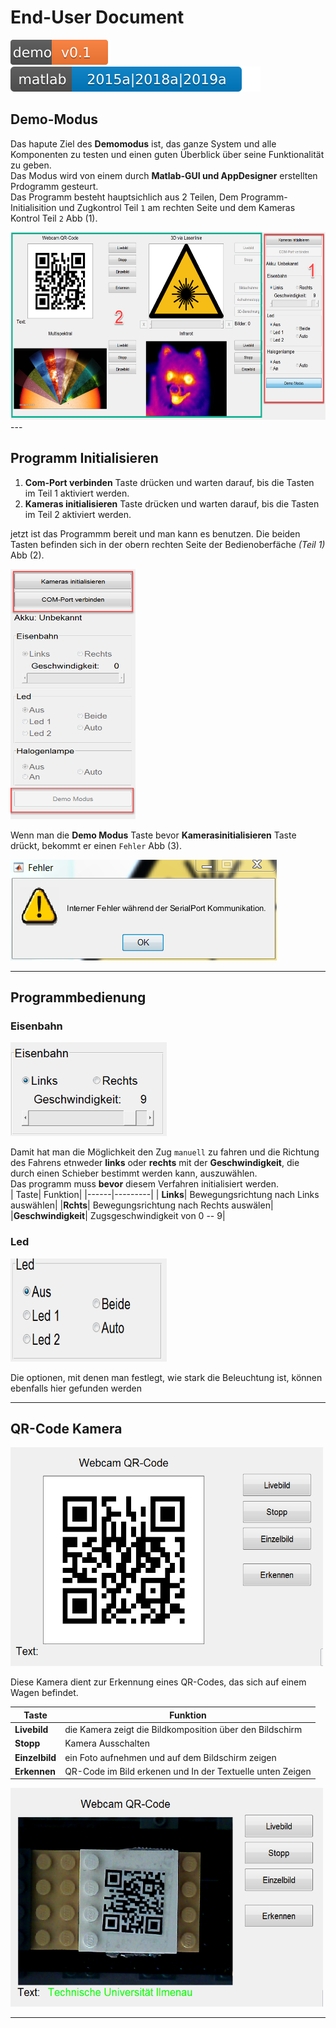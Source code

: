 # End-User Document  

![Demo-Ver](svgs/demov1.svg)
![Matlab-Ver](svgs/versions.svg)  

## **Demo-Modus**

Das hapute Ziel des **Demomodus** ist, das ganze System und alle Komponenten zu testen und einen guten Überblick über seine Funktionalität zu geben.  
Das Modus wird von einem durch **Matlab-GUI und AppDesigner** erstellten Prdogramm gesteurt.  
Das Programm besteht hauptsichlich aus 2 Teilen, Dem Programm-Initialisition und Zugkontrol Teil `1` am rechten Seite und dem Kameras Kontrol Teil `2` Abb (1).

<!-- ![Abb1](images/oberflacheAktiv.PNG  "Nutzer Bedienoberfläche") -->  

<img src="images/oberflacheAktiv.PNG" width="600" height="300">
---

## **Programm Initialisieren**  

1. **Com-Port verbinden** Taste drücken und warten darauf, bis die Tasten im Teil 1 aktiviert werden.
2. **Kameras initialisieren** Taste drücken und warten darauf, bis die Tasten im Teil 2 aktiviert werden.  

jetzt ist das Programmm bereit und man kann es benutzen. Die beiden Tasten befinden sich in der obern rechten Seite der Bedienoberfäche *(Teil 1)* Abb (2).
<!--
Das Programm muss initialisiert werden, indem man erst die **COM-Port verbinden** Taste drückt. Dann wird die **Demo Modus** Taste aktiviert. danach muss die **Kameras initialisieren** Taste gedrückt werden. Die beiden Tasten befinden sich in der oberern rechten Seite von der Bedienoberfläche *(Teil 1)* Abb (2). Es dauert ungefähr 10 Sekunden, bevor das System bereit ist.  
-->

<!-- ![Abb2](images/kontro1.PNG "Kontrol 1")   -->  

<img src="images/kontro1.PNG" width="200" height="400">  

Wenn man die **Demo Modus** Taste bevor **Kamerasinitialisieren** Taste drückt, bekommt er einen `Fehler` Abb (3).

![Abb3](images/demoFehler.PNG "Fehler")  

---  

## **Programmbedienung**  

### **Eisenbahn**
<!-- ![EISENBAHN](images/Eisbahn.PNG)   -->
<img src="images/Eisbahn.PNG" width="250" height="150">    

Damit hat man die Möglichkeit den Zug `manuell` zu fahren und die Richtung des Fahrens etnweder **links** oder **rechts** mit der **Geschwindigkeit**, die durch einen Schieber bestimmt werden kann, auszuwählen.  
Das programm muss **bevor** diesem Verfahren initialisiert werden.  
| Taste| Funktion|
|------|---------|
| **Links**| Bewegungsrichtung nach Links auswählen|
|**Rchts**| Bewegungsrichtung nach Rechts auswälen|
|**Geschwindigkeit**| Zugsgeschwindigkeit von  0 -- 9|  
 
### **Led**  

<img src="images/led.PNG" width="250" height="165">  

Die optionen, mit denen man festlegt, wie stark die Beleuchtung ist, können ebenfalls hier gefunden werden 

---

## **QR-Code Kamera**  

 <img src="images/QR1.PNG" width="500" height="350"> 
<!-- ![Abb3](images/QR1.PNG "QR code Kamera")   -->

Diese Kamera dient zur Erkennung eines QR-Codes, das sich auf einem Wagen befindet.

| Taste      | Funktion                                                  |
| ---------- | --------------------------------------------------------- |
| **Livebild**   | die Kamera zeigt die Bildkomposition über den Bildschirm  |
| **Stopp**      | Kamera Ausschalten                                        |
| **Einzelbild** | ein Foto aufnehmen und auf dem Bildschirm zeigen          |
| **Erkennen**   | QR-Code im Bild erkenen und In der Textuelle unten Zeigen |  

 <img src="images/QRerkennen.PNG" width="500" height="350"> 
<!-- ![Abb3](images/QRerkennen.PNG "QR code erkennen")   -->

---
